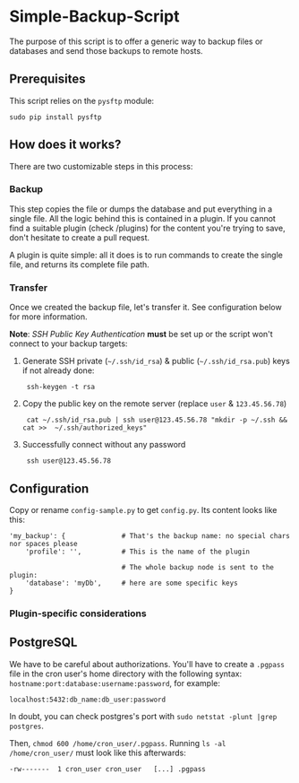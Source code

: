 # Simple-Backup-Script
The purpose of this script is to offer a generic way to backup files or databases and send those backups to remote hosts.

## Prerequisites
This script relies on the `pysftp` module:

    sudo pip install pysftp

## How does it works?
There are two customizable steps in this process:

### Backup
This step copies the file or dumps the database and put everything in a single file.
All the logic behind this is contained in a plugin. If you cannot find a suitable plugin (check /plugins)
for the content you're trying to save, don't hesitate to create a pull request.

A plugin is quite simple: all it does is to run commands to create the single file, and returns its complete file path.

### Transfer
Once we created the backup file, let's transfer it. See configuration below for more information.

**Note**: *SSH Public Key Authentication* **must** be set up or the script won't connect to your backup targets:

1. Generate SSH private (`~/.ssh/id_rsa`) & public (`~/.ssh/id_rsa.pub`) keys if not already done:
    
        ssh-keygen -t rsa
    
2. Copy the public key on the remote server (replace `user` & `123.45.56.78`)

        cat ~/.ssh/id_rsa.pub | ssh user@123.45.56.78 "mkdir -p ~/.ssh && cat >>  ~/.ssh/authorized_keys"

3. Successfully connect without any password

        ssh user@123.45.56.78


## Configuration
Copy or rename `config-sample.py` to get `config.py`.
Its content looks like this:

    'my_backup': {              # That's the backup name: no special chars nor spaces please
        'profile': '',          # This is the name of the plugin
        
                                # The whole backup node is sent to the plugin:
        'database': 'myDb',     # here are some specific keys
    }

### Plugin-specific considerations
## PostgreSQL
We have to be careful about authorizations. You'll have to create a `.pgpass` file in the cron user's home directory with the
following syntax: `hostname:port:database:username:password`, for example:

    localhost:5432:db_name:db_user:password

In doubt, you can check postgres's port with `sudo netstat -plunt |grep postgres`.

Then, `chmod 600 /home/cron_user/.pgpass`. Running `ls -al /home/cron_user/` must look like this afterwards:

    -rw-------  1 cron_user cron_user   [...] .pgpass

